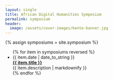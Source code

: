 ```yaml
---
layout: single
title: African Digital Humanities Symposium
permalink: symposium
header:
  image: /assets/cover-images/kente-banner.jpg
---
```



{% assign symposiums = site.symposium %}
<div id="posts">
  <ul>
    {% for item in symposiums reversed %}
      <li><span>{{ item.date | date_to_string }}</span><br/><strong><a href="{{ site.baseurl }}/test/{{ item.url }}">{{ item.title }}</a></strong>
        <br/>{{ item.description | markdownify }}
      </li>
{% endfor %}
  </ul>
</div>

